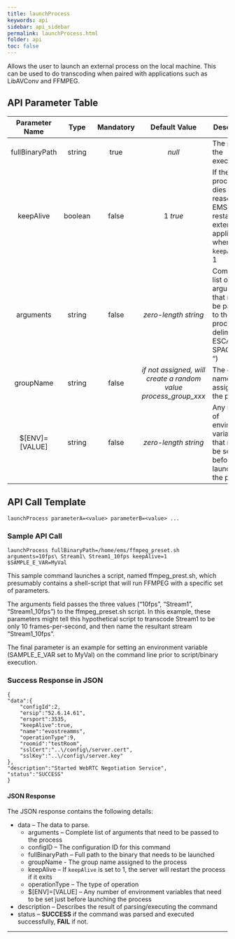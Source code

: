 ```yaml
---
title: launchProcess
keywords: api
sidebar: api_sidebar
permalink: launchProcess.html
folder: api
toc: false
---
```


Allows the user to launch an external process on the local machine. This can be used to do transcoding when paired with applications such as LibAVConv and FFMPEG.



## API Parameter Table



| Parameter Name |  Type   | Mandatory |              Default Value               | Description                              |
| :------------: | :-----: | :-------: | :--------------------------------------: | ---------------------------------------- |
| fullBinaryPath | string  |   true    |                  *null*                  | The path to the executable               |
|   keepAlive    | boolean |   false   |                 1 *true*                 | If the process dies for any reason, the EMS will restart the external application when `keepAlive` is 1 |
|   arguments    | string  |   false   |           *zero-length string*           | Complete list of arguments that need to be passed to the process, delimited by ESCAPED SPACES (“\ “) |
|   groupName    | string  |   false   | *if not assigned, will create a random value process_group_xxx* | The group name assigned to the process   |
| $[ENV]=[VALUE] | string  |   false   |           *zero-length string*           | Any number of environment variables that need to be set just before launching the process |



## API Call Template

``` 
launchProcess parameterA=<value> parameterB=<value> ...
```



### Sample API Call

``` 
launchProcess fullBinaryPath=/home/ems/ffmpeg_preset.sh arguments=10fps\ Stream1\ Stream1_10fps keepAlive=1 $SAMPLE_E_VAR=MyVal
```

This sample command launches a script, named ffmpeg_prest.sh, which presumably contains a shell-script that will run FFMPEG with a specific set of parameters.

The arguments field passes the three values (“10fps”, “Stream1”, “Stream1_10fps”) to the ffmpeg_preset.sh script. In this example, these parameters might tell this hypothetical script to transcode Stream1 to be only 10 frames-per-second, and then name the resultant stream “Stream1_10fps”.

The final parameter is an example for setting an environment variable (SAMPLE_E_VAR set to MyVal) on the command line prior to script/binary execution.



### Success Response in JSON

``` 
{
"data":{
    "configId":2,
    "ersip":"52.6.14.61",
    "ersport":3535,
    "keepAlive":true,
    "name":"evostreamms",
    "operationType":9,
    "roomid":"testRoom",
    "sslCert":"..\/config\/server.cert",
    "sslKey":"..\/config\/server.key"
},
"description":"Started WebRTC Negotiation Service",
"status":"SUCCESS"
}
```



#### JSON Response

The JSON response contains the following details:

- data – The data to parse.
  - arguments – Complete list of arguments that need to be passed to the process
  - configID – The configuration ID for this command
  - fullBinaryPath – Full path to the binary that needs to be launched
  - groupName - The group name assigned to the process
  - keepAlive – If `keepAlive` is set to 1, the server will restart the process if it exits
  - operationType – The type of operation
  - $[ENV]=[VALUE] – Any number of environment variables that need to be set just before launching the process
- description – Describes the result of parsing/executing the command
- status – **SUCCESS** if the command was parsed and executed successfully, **FAIL** if not.

------

